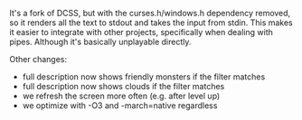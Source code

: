 It's a fork of DCSS, but with the curses.h/windows.h dependency removed, so it renders all the text to stdout and takes the input from stdin. This makes it easier to integrate with other projects, specifically when dealing with pipes. Although it's basically unplayable directly.

Other changes:
 - full description now shows friendly monsters if the filter matches
 - full description now shows clouds if the filter matches
 - we refresh the screen more often (e.g. after level up)
 - we optimize with -O3 and -march=native regardless
